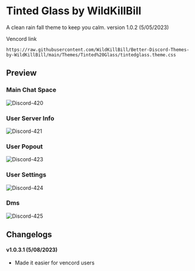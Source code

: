 # Tinted Glass by WildKillBill
A clean rain fall theme to keep you calm.
version 1.0.2 (5/05/2023)
<hv>
  
Vencord link
```
https://raw.githubusercontent.com/WildKillBill/Better-Discord-Themes-by-WildKillBill/main/Themes/Tinted%20Glass/tintedglass.theme.css
```
  
## Preview

### Main Chat Space

![Discord-420](https://user-images.githubusercontent.com/128874958/236558810-4df1c6e7-db92-4ecc-a936-2bf18e12a4a0.png)

### User Server Info
  
![Discord-421](https://user-images.githubusercontent.com/128874958/236558822-41c35c0c-e9f0-4975-be6e-91ce808ad4e8.png)

### User Popout
  
![Discord-423](https://user-images.githubusercontent.com/128874958/236558879-9c6ebf7c-3707-462a-8be9-087187e4d0be.png)

### User Settings
  
![Discord-424](https://user-images.githubusercontent.com/128874958/236558892-6d351261-f95b-4f64-a14f-58ed5b5801ff.png)

### Dms
  
![Discord-425](https://user-images.githubusercontent.com/128874958/236558912-02b9b9fe-0dcd-4052-b6ab-6b34c356ffda.png)

<hv>

## Changelogs 

#### v1.0.3.1  (5/08/2023)
* Made it easier for vencord users
  
